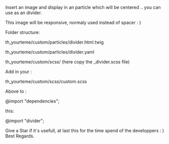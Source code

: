 Insert an image and display in an particle which will be centered .. you can use as an divider.

This image will be responsive, normaly used instead of spacer : )

Folder structure:

th_yourteme/custom/particles/divider.html.twig

th_yourteme/custom/particles/divider.yaml

th_yourteme/custom/scss/ (here copy the  _divider.scss file)

Add in your :

th_yourteme/custom/scss/custom.scss

Above to :

@import "dependencies";

this: 

@import "divider";

Give a Star if it´s usefull, at last this for the time spend of the developpers : )
Best Regards.

